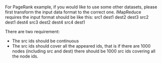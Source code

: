 For PageRank example, if you would like to use some other datasets, please first transform the input data format to the correct one. iMapReduce requires the input format should be like this:
src1       dest1 dest2 dest3
src2       dest1 dest4
src3       dest2 dest4
src4       dest1

There are two requirement:
  * The src ids should be continuous
  * The src ids should cover all the appeared ids, that is if there are 1000 nodes (including src and dest) there should be 1000 src ids covering all the node ids.

